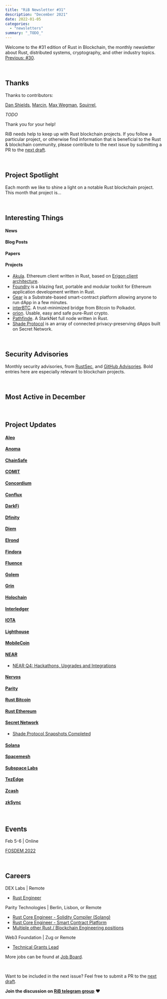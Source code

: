 ```yaml
---
title: "RiB Newsletter #31"
description: "December 2021"
date: 2022-01-05
categories:
  - "newsletters"
summary: "_TODO_"
---
```


Welcome to the #31 edition of Rust in Blockchain, the monthly
newsletter about Rust, distributed systems, cryptography, and other
industry topics.
[Previous: #30](/newsletters/rib-newsletter-30/).

&nbsp;

## Thanks

Thanks to contributors:

[Dan Shields],
[Marcin],
[Max Wegman],
[Squirrel],

_TODO_

Thank you for your help!

RiB needs help to keep up with Rust blockchain projects. 
If you follow a particular project, or otherwise find information 
that is beneficial to the Rust & blockchain community, 
please contribute to the next issue
by submitting a PR to the [next draft](https://github.com/rust-in-blockchain/Rust-in-Blockchain/tree/master/draft).

[Dan Shields]: Https://github.com/NukeManDan
[Marcin]: https://github.com/mmagician
[Max Wegman]: https://github.com/mastermaxy
[Squirrel]: https://github.com/gilescope
[Brian Anderson]: https://github.com/brson
[Aimee Zhu]: https://github.com/Aimeedeer

&nbsp;


## Project Spotlight

Each month we like to shine a light on a notable Rust blockchain project. This month that project is…

&nbsp;


## Interesting Things

#### News


#### Blog Posts


#### Papers


#### Projects

- [Akula](https://github.com/akula-bft/akula).
  Ethereum client written in Rust, based on [Erigon client architecture](https://github.com/ledgerwatch/interfaces).
- [Foundry](https://github.com/gakonst/foundry/) is a blazing fast,
  portable and modular toolkit for Ethereum application development
  written in Rust.
- [Gear](https://github.com/gear-tech/gear) 
  is a Substrate-based smart-contract platform allowing anyone to run dApp in a few minutes. 
- [interBTC](https://github.com/interlay/interbtc).
  A trust-minimized bridge from Bitcoin to Polkadot.
- [orion](https://github.com/orion-rs/orion).
  Usable, easy and safe pure-Rust crypto.
- [Pathfinde](https://github.com/eqlabs/pathfinder).
  A StarkNet full node written in Rust.
- [Shade Protocol](https://github.com/securesecrets/shade)
  is an array of connected privacy-preserving dApps built on Secret Network.


&nbsp;

## Security Advisories

Monthly security advisories, from [RustSec], and [GitHub Advisories].
Bold entries here are especially relevant to blockchain projects.

[RustSec]: https://rustsec.org/advisories/
[GitHub Advisories]: https://github.com/advisories?query=ecosystem%3Arust


&nbsp;

## Most Active in December

&nbsp;

## Project Updates

<!-- NB: This list needs to be kept in sync with rib-bible.md / rib-config.toml -->

#### [Aleo](https://github.com/AleoHQ)

#### [Anoma](https://github.com/anoma)

#### [ChainSafe](https://github.com/ChainSafe)

#### [COMIT](https://github.com/comit-network)

#### [Concordium](https://github.com/Concordium)

#### [Conflux](https://github.com/Conflux-Chain)

#### [DarkFi](https://dark.fi)

#### [Dfinity](https://github.com/dfinity)

#### [Diem](https://github.com/diem)

#### [Elrond](https://github.com/ElrondNetwork)

#### [Findora](https://github.com/FindoraNetwork)

#### [Fluence](https://github.com/fluencelabs)

#### [Golem](https://github.com/golemfactory)

#### [Grin](https://github.com/mimblewimble/grin)

#### [Holochain](https://github.com/holochain/)

#### [Interledger](https://github.com/interledger-rs)

#### [IOTA](https://github.com/iotaledger)

#### [Lighthouse](https://github.com/sigp/lighthouse)

#### [MobileCoin](https://github.com/mobilecoinfoundation)

#### [NEAR](https://github.com/nearprotocol/nearcore)

- [NEAR Q4: Hackathons, Upgrades and Integrations](https://near.org/blog/near-q4-update-ecosystem-sharding-launch/)

#### [Nervos](https://github.com/nervosnetwork)

#### [Parity](https://github.com/paritytech)
  
#### [Rust Bitcoin](https://github.com/rust-bitcoin/rust-bitcoin)

#### [Rust Ethereum](https://github.com/rust-ethereum)

#### [Secret Network](https://github.com/enigmampc/SecretNetwork)

- [Shade Protocol Snapshots Completed](https://medium.com/@shadeprotocoldevs/shade-protocol-snapshots-completed-38e61ac58369)

#### [Solana](https://github.com/solana-labs/solana)

#### [Spacemesh](https://github.com/spacemeshos)

#### [Subspace Labs](https://github.com/subspace)

#### [TezEdge](https://github.com/tezedge)

#### [Zcash](https://github.com/zcash)

#### [zkSync](https://github.com/matter-labs/zksync)


&nbsp;

## Events

<!--

Dec 1-2 | Online

[Event Sample](https://event.sample)

-->

Feb 5-6 | Online

[FOSDEM 2022](https://fosdem.org/2022/)

&nbsp;

## Careers

<!--

Company name | Location A, B, Remote
- [Job 1](https://job.one)
- [Job 2](https://job.two)

-->

DEX Labs | Remote
- [Rust Engineer](https://dex-labs.breezy.hr/p/fea339739adb)

Parity Technologies | Berlin, Lisbon, or Remote
- [Rust Core Engineer - Solidity Compiler (Solang)](https://grnh.se/a5a5c0a33us)
- [Rust Core Engineer - Smart Contract Platform](https://grnh.se/cb272e3b3us)
- [Multiple other Rust / Blockchain Engineering positions](https://www.parity.io/jobs)

Web3 Foundation | Zug or Remote
- [Technical Grants Lead](https://web3.bamboohr.com/jobs/view.php?id=99)

More jobs can be found at [Job Board][page-jobboard].

[page-jobboard]: https://rustinblockchain.org/job-board/

&nbsp;

Want to be included in the next issue? Feel free to submit a PR to the
[next draft](https://github.com/rust-in-blockchain/Rust-in-Blockchain/tree/master/draft).

**Join the discussion on [RiB telegram group][ribtg]** **❤️**

[ribtg]: https://t.me/rustinblockchain


